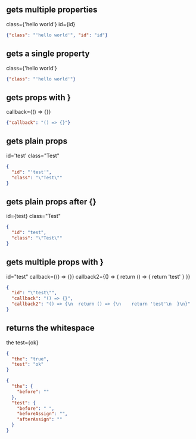 ## gets multiple properties
class={'hello world'} id={id}

```json expected */
{"class": "'hello world'", "id": "id"}
```

## gets a single property
class={'hello world'}

```json expected */
{"class": "'hello world'"}
```

## gets props with }
callback={() => {}}

```json expected */
{"callback": "() => {}"}
```

## gets plain props
id='test' class="Test"

```json expected */
{
  "id": "'test'",
  "class": "\"Test\""
}
```

## gets plain props after {}
id={test} class="Test"

```json expected */
{
  "id": "test",
  "class": "\"Test\""
}
```

## gets multiple props with }
id="test" callback={() => {}} callback2={() => {
  return () => {
    return 'test'
  }
}}

```json expected */
{
  "id": "\"test\"",
  "callback": "() => {}",
  "callback2": "() => {\n  return () => {\n    return 'test'\n  }\n}"
}
```

## returns the whitespace
the test={ok}

```json expected */
{
  "the": "true",
  "test": "ok"
}
```
```json expectedWhitespace */
{
  "the": {
    "before": ""
  },
  "test": {
    "before": " ",
    "beforeAssign": "",
    "afterAssign": ""
  }
}
```